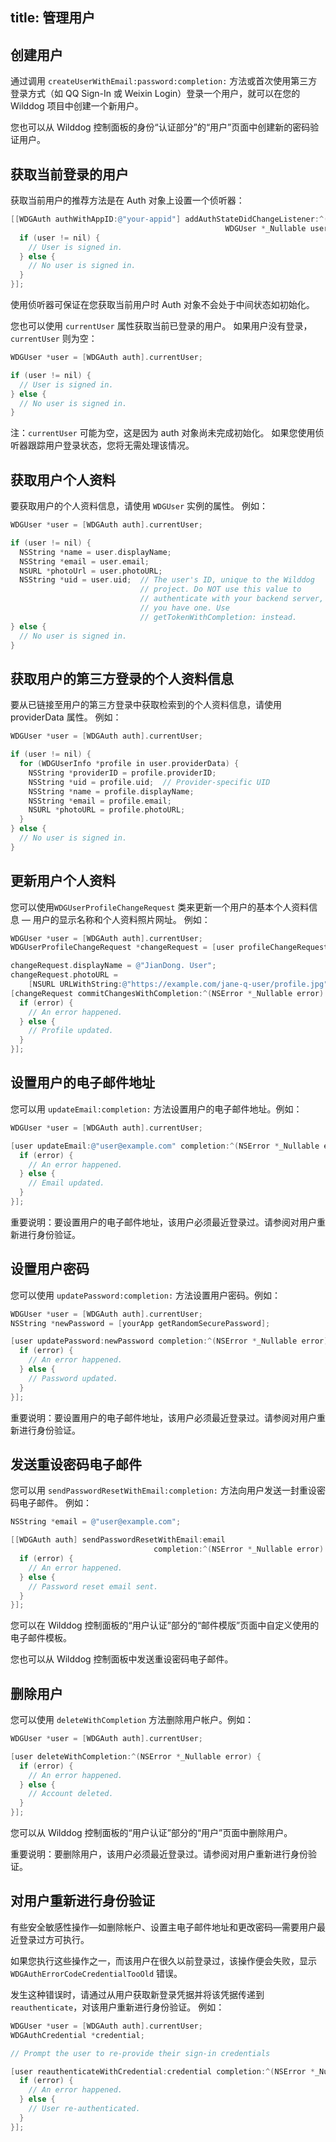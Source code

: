 title: 管理用户
---

## 创建用户
通过调用 `createUserWithEmail:password:completion:` 方法或首次使用第三方登录方式（如 QQ Sign-In 或 Weixin Login）登录一个用户，就可以在您的 Wilddog 项目中创建一个新用户。

您也可以从 Wilddog 控制面板的身份“认证部分”的“用户”页面中创建新的密码验证用户。

## 获取当前登录的用户
获取当前用户的推荐方法是在 Auth 对象上设置一个侦听器：

```Objective-C
[[WDGAuth authWithAppID:@"your-appid"] addAuthStateDidChangeListener:^(WDGAuth *_Nonnull auth,
                                                WDGUser *_Nullable user) {
  if (user != nil) {
    // User is signed in.
  } else {
    // No user is signed in.
  }
}];
```

使用侦听器可保证在您获取当前用户时 Auth 对象不会处于中间状态如初始化。

您也可以使用 `currentUser` 属性获取当前已登录的用户。 如果用户没有登录，`currentUser` 则为空：

```Objective-C
WDGUser *user = [WDGAuth auth].currentUser;

if (user != nil) {
  // User is signed in.
} else {
  // No user is signed in.
}
```
注：`currentUser` 可能为空，这是因为 auth 对象尚未完成初始化。 如果您使用侦听器跟踪用户登录状态，您将无需处理该情况。

## 获取用户个人资料
要获取用户的个人资料信息，请使用 `WDGUser` 实例的属性。 例如：

```Objective-C
WDGUser *user = [WDGAuth auth].currentUser;

if (user != nil) {
  NSString *name = user.displayName;
  NSString *email = user.email;
  NSURL *photoUrl = user.photoURL;
  NSString *uid = user.uid;  // The user's ID, unique to the Wilddog
                             // project. Do NOT use this value to
                             // authenticate with your backend server, if
                             // you have one. Use
                             // getTokenWithCompletion: instead.
} else {
  // No user is signed in.
}
```

## 获取用户的第三方登录的个人资料信息
要从已链接至用户的第三方登录中获取检索到的个人资料信息，请使用 providerData 属性。 例如：

```Objective-C
WDGUser *user = [WDGAuth auth].currentUser;

if (user != nil) {
  for (WDGUserInfo *profile in user.providerData) {
    NSString *providerID = profile.providerID;
    NSString *uid = profile.uid;  // Provider-specific UID
    NSString *name = profile.displayName;
    NSString *email = profile.email;
    NSURL *photoURL = profile.photoURL;
  }
} else {
  // No user is signed in.
}
```

## 更新用户个人资料
您可以使用`WDGUserProfileChangeRequest` 类来更新一个用户的基本个人资料信息 — 用户的显示名称和个人资料照片网址。 例如：

```Objective-C
WDGUser *user = [WDGAuth auth].currentUser;
WDGUserProfileChangeRequest *changeRequest = [user profileChangeRequest];

changeRequest.displayName = @"JianDong. User";
changeRequest.photoURL =
    [NSURL URLWithString:@"https://example.com/jane-q-user/profile.jpg"];
[changeRequest commitChangesWithCompletion:^(NSError *_Nullable error) {
  if (error) {
    // An error happened.
  } else {
    // Profile updated.
  }
}];
```

## 设置用户的电子邮件地址
您可以用 `updateEmail:completion:` 方法设置用户的电子邮件地址。例如：

```objective-C
WDGUser *user = [WDGAuth auth].currentUser;

[user updateEmail:@"user@example.com" completion:^(NSError *_Nullable error) {
  if (error) {
    // An error happened.
  } else {
    // Email updated.
  }
}];
```
重要说明：要设置用户的电子邮件地址，该用户必须最近登录过。请参阅对用户重新进行身份验证。

## 设置用户密码
您可以使用 `updatePassword:completion:` 方法设置用户密码。例如：

```Objective-C
WDGUser *user = [WDGAuth auth].currentUser;
NSString *newPassword = [yourApp getRandomSecurePassword];

[user updatePassword:newPassword completion:^(NSError *_Nullable error) {
  if (error) {
    // An error happened.
  } else {
    // Password updated.
  }
}];
```
重要说明：要设置用户的电子邮件地址，该用户必须最近登录过。请参阅对用户重新进行身份验证。

## 发送重设密码电子邮件
您可以用 `sendPasswordResetWithEmail:completion:` 方法向用户发送一封重设密码电子邮件。 例如：

```Objective-C
NSString *email = @"user@example.com";

[[WDGAuth auth] sendPasswordResetWithEmail:email
                                completion:^(NSError *_Nullable error) {
  if (error) {
    // An error happened.
  } else {
    // Password reset email sent.
  }
}];
```
您可以在 Wilddog 控制面板的“用户认证”部分的“邮件模版”页面中自定义使用的电子邮件模板。

您也可以从 Wilddog 控制面板中发送重设密码电子邮件。

## 删除用户

您可以使用 `deleteWithCompletion` 方法删除用户帐户。例如：

```Objective-C
WDGUser *user = [WDGAuth auth].currentUser;

[user deleteWithCompletion:^(NSError *_Nullable error) {
  if (error) {
    // An error happened.
  } else {
    // Account deleted.
  }
}];
```

您可以从 Wilddog 控制面板的“用户认证”部分的“用户”页面中删除用户。

重要说明：要删除用户，该用户必须最近登录过。请参阅对用户重新进行身份验证。

## 对用户重新进行身份验证
有些安全敏感性操作—如删除帐户、设置主电子邮件地址和更改密码—需要用户最近登录过方可执行。

如果您执行这些操作之一，而该用户在很久以前登录过，该操作便会失败，显示 `WDGAuthErrorCodeCredentialTooOld` 错误。

发生这种错误时，请通过从用户获取新登录凭据并将该凭据传递到 `reauthenticate`，对该用户重新进行身份验证。 例如：

```Objective-C
WDGUser *user = [WDGAuth auth].currentUser;
WDGAuthCredential *credential;

// Prompt the user to re-provide their sign-in credentials

[user reauthenticateWithCredential:credential completion:^(NSError *_Nullable error) {
  if (error) {
    // An error happened.
  } else {
    // User re-authenticated.
  }
}];
```